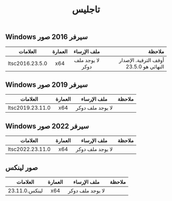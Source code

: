 ﻿---
title: تاجليس
second_title: Aspose.Cells Cloud Documen
type: docs
url: /ar/docker/tag-list/
description: المنصات المدعومة
weight: 30
---
##  Windows سيرفر 2016 صور ##

العلامات | العمارة | ملف الإرساء | ملاحظة
---|:--:|:--:|---:
ltsc2016.23.5.0 | x64 | لا يوجد ملف دوكر | أوقف الترقية. الإصدار النهائي هو 23.5.0


##  Windows سيرفر 2019 صور ##

العلامات | العمارة | ملف الإرساء | ملاحظة
---|:--:|:--:|---:
ltsc2019.23.11.0 | x64 | لا يوجد ملف دوكر |

##  Windows سيرفر 2022 صور ##

العلامات | العمارة | ملف الإرساء | ملاحظة
---|:--:|:--:|---:
 ltsc2022.23.11.0 | x64 | لا يوجد ملف دوكر |

##  صور لينكس ##

العلامات | العمارة | ملف الإرساء | ملاحظة
---|:--:|:--:|---:
لينكس.23.11.0 | x64 | لا يوجد ملف دوكر |

